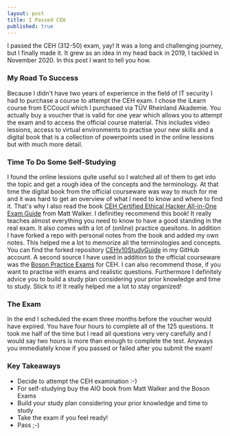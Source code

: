```yaml
---
layout: post
title: I Passed CEH
published: true
---
```


I passed the CEH (312-50) exam, yay! It was a long and challenging journey, but I finally made it. It grew as an idea in my head back in 2019, I tackled in November 2020. In this post I want to tell you how.

### My Road To Success

Because I didn't have two years of experience in the field of IT security I had to purchase a course to attempt the CEH exam. I chose the iLearn course from ECCoucil which I purchased via TÜV Rheinland Akademie. You actually buy a voucher that is valid for one year which allows you to attempt the exam and to access the official course material. This includes video lessions, access to virtual environments to practise your new skills and a digital book that is a collection of powerpoints used in the online lessions but with much more detail.

### Time To Do Some Self-Studying

I found the online lessions quite useful so I watched all of them to get into the topic and get a rough idea of the concepts and the terminology. At that time the digital book from the official courseware was way to much for me and it was hard to get an overview of what I need to know and where to find it. That's why I also read the book [CEH Certified Ethical Hacker All-in-One Exam Guide](https://www.amazon.de/-/en/Matt-Walker/dp/126045455X/ref=sr_1_1?dchild=1&keywords=CEH+Certified+Ethical+Hacker+All-in-One&qid=1628186947&sr=8-1) from Matt Walker. I definitley recommend this book! It really teaches almost everything you need to know to have a good standing in the real exam. It also comes with a lot of (online) practice quesitons. In addition I have forked a repo with personal notes from the book and added my own notes. This helped me a lot to memorize all the terminologies and concepts. You can find the forked repository [CEHv10StudyGuide](https://github.com/afrischk/CEHv10StudyGuide) in my GitHub account. A second source I have used in addition to the official courseware was the [Boson Practice Exams](https://www.boson.com/practice-exam/ethical-hacking-practice-exam-v11) for CEH. I can also recommend those, if you want to practise with exams and realistic questions. Furthermore I definitely advice you to build a study plan considering your prior knowledge and time to study. Stick to it! It really helped me a lot to stay organized!

### The Exam

In the end I scheduled the exam three months before the voucher would have expired. You have four hours to complete all of the 125 questions. It took me half of the time but I read all questions very very carefully and I would say two hours is more than enough to complete the test. Anyways you immediately know if you passed or failed after you submit the exam! 

### Key Takeaways

* Decide to attempt the CEH examination :-)
* For self-studying buy the AIO book from Matt Walker and the Boson Exams
* Build your study plan considering your prior knowledge and time to study
* Take the exam if you feel ready!
* Pass ;-)